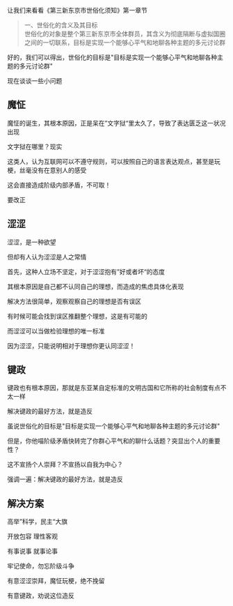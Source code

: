 让我们来看看《第三新东京市世俗化须知》第一章节

>一、世俗化的含义及其目标<br>
世俗化的对象是整个第三新东京市全体群员，其含义为彻底隔断与虚拟国圈之间的一切联系，目标是实现一个能够心平气和地聊各种主题的多元讨论群

好的，我们可以得出，世俗化的目标是"目标是实现一个能够心平气和地聊各种主题的多元讨论群"

现在谈谈一些小问题

## 魔怔

魔怔的诞生，其根本原因，正是呆在”文字狱“里太久了，导致了表达匮乏这一状况出现

文字狱在哪里？现实

这类人，认为互联网可以不遵守规则，可以按照自己的语言表达观点，甚至是玩梗，丝毫没有在意别人的感受

这会直接造成阶级内部矛盾，不可取！

要改正

## 涩涩

涩涩，是一种欲望

但却有人认为涩涩是人之常情

首先，这种人立场不坚定，对于涩涩抱有”好或者坏“的态度

其根本原因是自己都不认同自己的理想，而造成的焦虑具体化表现

解决方法很简单，观察观察自己的理想是否有误区

有时候可能会找到误区推翻整个理想，这是有可能的

而涩涩可以当做检验理想的唯一标准

因为涩涩，只能说明相对于理想你更认同涩涩！

## 键政

键政也有根本原因，那就是东亚某自定标准的文明古国和它所称的社会制度有点不太一样

解决键政的最好方法，就是造反

虽说世俗化的目标是"目标是实现一个能够心平气和地聊各种主题的多元讨论群"

但是，你他喵阶级矛盾快转完了你群心平气和的聊什么话题？突显出个人的重要性？

这不宣扬个人崇拜？不宣扬以自我为中心？

强调一遍：解决键政的最好方法，就是造反

## 解决方案

高举”科学，民主“大旗

开放包容 理性客观

有事说事 就事论事

牢记使命，勿忘阶级斗争

有意涩涩崇拜，魔怔玩梗，绝不挽留

有意键政，劝说这位造反